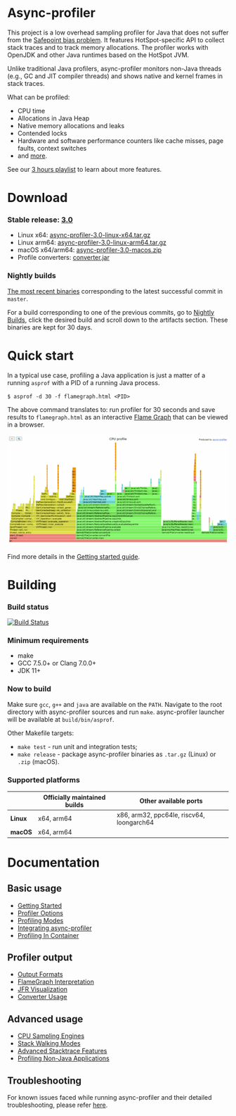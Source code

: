 # Async-profiler

This project is a low overhead sampling profiler for Java
that does not suffer from the [Safepoint bias problem](http://psy-lob-saw.blogspot.ru/2016/02/why-most-sampling-java-profilers-are.html).
It features HotSpot-specific API to collect stack traces
and to track memory allocations. The profiler works with
OpenJDK and other Java runtimes based on the HotSpot JVM.

Unlike traditional Java profilers, async-profiler monitors non-Java threads
(e.g., GC and JIT compiler threads) and shows native and kernel frames in stack traces.

What can be profiled:

- CPU time
- Allocations in Java Heap
- Native memory allocations and leaks
- Contended locks
- Hardware and software performance counters like cache misses, page faults, context switches
- and [more](docs/ProfilingModes.md).

See our [3 hours playlist](https://www.youtube.com/playlist?list=PLNCLTEx3B8h4Yo_WvKWdLvI9mj1XpTKBr)
to learn about more features.

# Download

### Stable release: [3.0](https://github.com/async-profiler/async-profiler/releases/tag/v3.0)

- Linux x64: [async-profiler-3.0-linux-x64.tar.gz](https://github.com/async-profiler/async-profiler/releases/download/v3.0/async-profiler-3.0-linux-x64.tar.gz)
- Linux arm64: [async-profiler-3.0-linux-arm64.tar.gz](https://github.com/async-profiler/async-profiler/releases/download/v3.0/async-profiler-3.0-linux-arm64.tar.gz)
- macOS x64/arm64: [async-profiler-3.0-macos.zip](https://github.com/async-profiler/async-profiler/releases/download/v3.0/async-profiler-3.0-macos.zip)
- Profile converters: [converter.jar](https://github.com/async-profiler/async-profiler/releases/download/v3.0/converter.jar)

### Nightly builds

[The most recent binaries](https://github.com/async-profiler/async-profiler/releases/tag/nightly) corresponding
to the latest successful commit in `master`.

For a build corresponding to one of the previous commits, go to
[Nightly Builds](https://github.com/async-profiler/async-profiler/actions/workflows/test-and-publish-nightly.yml),
click the desired build and scroll down to the artifacts section. These binaries are kept for 30 days.

# Quick start

In a typical use case, profiling a Java application is just a matter of a running `asprof` with a PID of a
running Java process.

```
$ asprof -d 30 -f flamegraph.html <PID>
```

The above command translates to: run profiler for 30 seconds and save results to `flamegraph.html`
as an interactive [Flame Graph](docs/FlamegraphInterpretation.md) that can be viewed in a browser.

[![FlameGraph](https://github.com/async-profiler/async-profiler/blob/master/.assets/images/flamegraph.png)](https://htmlpreview.github.io/?https://github.com/async-profiler/async-profiler/blob/master/.assets/html/flamegraph.html)

Find more details in the [Getting started guide](docs/GettingStarted.md).

# Building

### Build status

[![Build Status](https://github.com/async-profiler/async-profiler/actions/workflows/test-and-publish-nightly.yml/badge.svg?branch=master)](https://github.com/async-profiler/async-profiler/actions/workflows/test-and-publish-nightly.yml)

### Minimum requirements

- make
- GCC 7.5.0+ or Clang 7.0.0+
- JDK 11+

### Now to build

Make sure `gcc`, `g++` and `java` are available on the `PATH`.
Navigate to the root directory with async-profiler sources and run `make`.
async-profiler launcher will be available at `build/bin/asprof`.

Other Makefile targets:

- `make test` - run unit and integration tests;
- `make release` - package async-profiler binaries as `.tar.gz` (Linux) or `.zip` (macOS).

### Supported platforms

|           | Officially maintained builds | Other available ports                     |
| --------- | ---------------------------- | ----------------------------------------- |
| **Linux** | x64, arm64                   | x86, arm32, ppc64le, riscv64, loongarch64 |
| **macOS** | x64, arm64                   |                                           |

# Documentation

## Basic usage

- [Getting Started](docs/GettingStarted.md)
- [Profiler Options](docs/ProfilerOptions.md)
- [Profiling Modes](docs/ProfilingModes.md)
- [Integrating async-profiler](docs/IntegratingAsyncProfiler.md)
- [Profiling In Container](docs/ProfilingInContainer.md)

## Profiler output

- [Output Formats](docs/OutputFormats.md)
- [FlameGraph Interpretation](docs/FlamegraphInterpretation.md)
- [JFR Visualization](docs/JfrVisualization.md)
- [Converter Usage](docs/ConverterUsage.md)

## Advanced usage

- [CPU Sampling Engines](docs/CpuSamplingEngines.md)
- [Stack Walking Modes](docs/StackWalkingModes.md)
- [Advanced Stacktrace Features](docs/AdvancedStacktraceFeatures.md)
- [Profiling Non-Java Applications](docs/ProfilingNonJavaApplications.md)

## Troubleshooting

For known issues faced while running async-profiler and their detailed troubleshooting,
please refer [here](docs/Troubleshooting.md).
